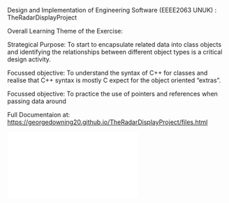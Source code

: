 Design and Implementation of Engineering Software (EEEE2063 UNUK) : TheRadarDisplayProject

Overall Learning Theme of the Exercise:

Strategical Purpose: To start to encapsulate related data into class objects and identifying the
relationships between different object types is a critical design activity.

Focussed objective: To understand the syntax of C++ for classes and realise that C++ syntax is mostly
C expect for the object oriented “extras”.

Focussed objective: To practice the use of pointers and references when passing data around

Full Documentaion at: https://georgedowning20.github.io/TheRadarDisplayProject/files.html

<embed src="/Breif/radarDisplayProject(Coursework3)-5.pdf" type="application/pdf">
